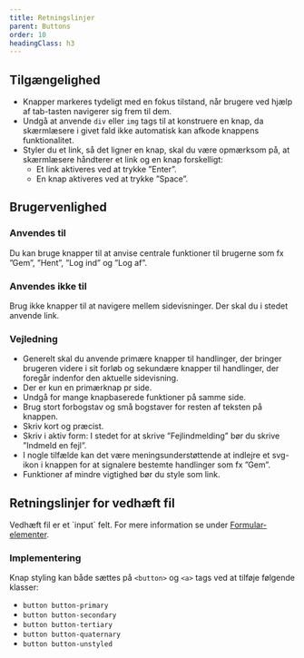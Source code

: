 ```yaml
---
title: Retningslinjer
parent: Buttons
order: 10
headingClass: h3
---
```

<h2 class="h4">Tilgængelighed</h2>

- Knapper markeres tydeligt med en fokus tilstand, når brugere ved hjælp af tab-tasten navigerer sig frem til dem.
- Undgå at anvende `div` eller `img` tags til at konstruere en knap, da skærmlæsere i givet fald ikke automatisk kan afkode knappens funktionalitet.
- Styler du et link, så det ligner en knap, skal du være opmærksom på, at skærmlæsere håndterer et link og en knap forskelligt:
    - Et link aktiveres ved at trykke ”Enter”.
    - En knap aktiveres ved at trykke ”Space”.

<h2 class="h4">Brugervenlighed</h2>
<h3 class="h5">Anvendes til</h3>

Du kan bruge knapper til at anvise centrale funktioner til brugerne som fx ”Gem”, ”Hent”, ”Log ind” og ”Log af”.

<h3 class="h5">Anvendes ikke til</h3>

Brug ikke knapper til at navigere mellem sidevisninger. Der skal du i stedet anvende link.

<h3 class="h5">Vejledning</h3>

- Generelt skal du anvende primære knapper til handlinger, der bringer brugeren videre i sit forløb og sekundære knapper til handlinger, der foregår indenfor den aktuelle sidevisning.
- Der er kun en primærknap pr side.
- Undgå for mange knapbaserede funktioner på samme side.
- Brug stort forbogstav og små bogstaver for resten af teksten på knappen.
- Skriv kort og præcist.
- Skriv i aktiv form: I stedet for at skrive ”Fejlindmelding” bør du skrive ”Indmeld en fejl”.
- I nogle tilfælde kan det være meningsunderstøttende at indlejre et svg-ikon i knappen for at signalere bestemte handlinger som fx ”Gem”.
- Funktioner af mindre vigtighed bør du style som link.

<h2 class="h4">Retningslinjer for vedhæft fil</h2>
Vedhæft fil er et `input` felt. For mere information se under <a href="/komponenter/form-controls/#vedhæft-fil">Formular-elementer</a>.

### Implementering
Knap styling kan både sættes på `<button>` og `<a>` tags ved at tilføje følgende klasser:
- `button button-primary`
- `button button-secondary`
- `button button-tertiary`
- `button button-quaternary`
- `button button-unstyled`
